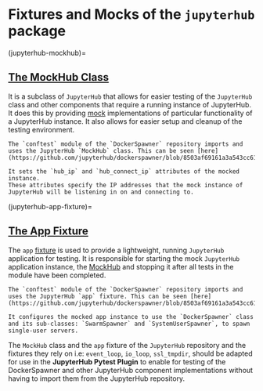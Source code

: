 # Fixtures and Mocks of the `jupyterhub` package

(jupyterhub-mockhub)=
## [The MockHub Class](https://github.com/jupyterhub/jupyterhub/blob/e4f72c9eeb4cd308ff5cbcf21142b2cb0a0345e4/jupyterhub/tests/mocking.py#L220) 
It is a subclass of `JupyterHub` that allows for easier testing of the `JupyterHub` class and other components that require a running instance of JupyterHub. It does this by providing [mock](https://docs.python.org/3/library/unittest.mock.html) implementations of particular functionality of a JupyterHub instance. It also allows for easier setup and cleanup of the testing environment.
```{admonition} Example
The `conftest` module of the `DockerSpawner` repository imports and uses the JupyterHub `MockHub` class. This can be seen [here](https://github.com/jupyterhub/dockerspawner/blob/8503af69161a3a543cc613f93ce7951ad30a1912/tests/conftest.py#L26).

It sets the `hub_ip` and `hub_connect_ip` attributes of the mocked instance.
These attributes specify the IP addresses that the mock instance of JupyterHub will be listening in on and connecting to.
```

(jupyterhub-app-fixture)=
## [The App Fixture](https://github.com/jupyterhub/jupyterhub/blob/e4f72c9eeb4cd308ff5cbcf21142b2cb0a0345e4/jupyterhub/tests/conftest.py#L61)
The `app` [fixture](https://docs.pytest.org/en/latest/explanation/fixtures.html) is used to provide a lightweight, running `JupyterHub` application for testing. It is responsible for starting the mock `JupyterHub` application instance, the [MockHub](jupyterhub-mockhub) and stopping it after all tests in the module have been completed.
```{admonition} Example
The `conftest` module of the `DockerSpawner` repository imports and uses the JupyterHub `app` fixture. This can be seen [here](https://github.com/jupyterhub/dockerspawner/blob/8503af69161a3a543cc613f93ce7951ad30a1912/tests/conftest.py#L60).

It configures the mocked app instance to use the `DockerSpawner` class and its sub-classes: `SwarmSpawner` and `SystemUserSpawner`, to spawn single-user servers.
```

The `MockHub` class and the `app` fixture of the `JupyterHub` repository and the fixtures they rely on i.e: `event_loop`, `io_loop`, `ssl_tmpdir`, should be adapted for use in the **JupyterHub Pytest Plugin** to enable for testing of the DockerSpawner and other JupyterHub component implementations without having to import them from the JupyterHub repository.
